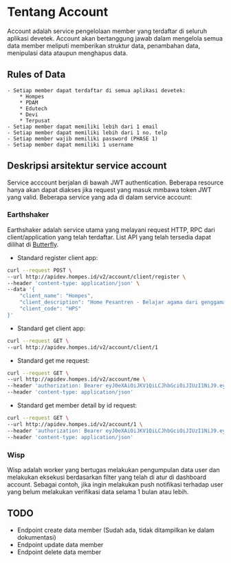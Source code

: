 # Tentang Account

Account adalah service pengelolaan member yang terdaftar di seluruh aplikasi devetek. Account akan bertanggung jawab dalam mengelola semua data member meliputi memberikan struktur data, penambahan data, menipulasi data ataupun menghapus data.

## Rules of Data

    - Setiap member dapat terdaftar di semua aplikasi devetek:
    	* Hompes
    	* PDAM
    	* Edutech
    	* Devi
        * Terpusat
    - Setiap member dapat memiliki lebih dari 1 email
    - Setiap member dapat memiliki lebih dari 1 no. telp
    - Setiap member wajib memiliki password (PHASE 1)
    - Setiap member dapat memiliki 1 username

## Deskripsi arsitektur service account

Service acccount berjalan di bawah JWT authentication. Beberapa resource hanya akan dapat diakses jika request yang masuk mmbawa token JWT yang valid. Beberapa service yang ada di dalam service account:

### Earthshaker

Earthshaker adalah service utama yang melayani request HTTP, RPC dari client/application yang telah terdaftar. List API yang telah tersedia dapat dilihat di [Butterfly](https://butterfly.devetek.com/docs).

- Standard register client app:

```sh
curl --request POST \
--url http://apidev.hompes.id/v2/account/client/register \
--header 'content-type: application/json' \
--data '{
    "client_name": "Hompes",
    "client_description": "Home Pesantren - Belajar agama dari genggaman tangan",
    "client_code": "HPS"
}'
```

- Standard get client app:

```sh
curl --request GET \
--url http://apidev.hompes.id/v2/account/client/1
```

- Standard get me request:

```sh
curl --request GET \
--url http://apidev.hompes.id/v2/account/me \
--header 'authorization: Bearer eyJ0eXAiOiJKV1QiLCJhbGciOiJIUzI1NiJ9.eyJpYXQiOjE1NjE4NjMxNjksIm5iZiI6MTU2MTg2MzE2OSwianRpIjoiYWUxY2Y4ZTItNDRmMS00NGI1LTgyYTMtN2VmYjM0ZTc4NTE1IiwiZXhwIjoxNTYxOTQ5NTY5LCJpZGVudGl0eSI6MTMsImZyZXNoIjpmYWxzZSwidHlwZSI6ImFjY2VzcyIsImNzcmYiOiJmYWQ0OWFhNS02N2IyLTRjNWMtYTNlZS04YWMyZGRmNzhmNzgifQ._bvALJ5s3OWnR0_Mf_y7n-70Un68TjrV4ELtb3fJl7Q' \
--header 'content-type: application/json'
```

- Standard get member detail by id request:

```sh
curl --request GET \
--url http://apidev.hompes.id/v2/account/1 \
--header 'authorization: Bearer eyJ0eXAiOiJKV1QiLCJhbGciOiJIUzI1NiJ9.eyJpYXQiOjE1NjE4NjMxNjksIm5iZiI6MTU2MTg2MzE2OSwianRpIjoiYWUxY2Y4ZTItNDRmMS00NGI1LTgyYTMtN2VmYjM0ZTc4NTE1IiwiZXhwIjoxNTYxOTQ5NTY5LCJpZGVudGl0eSI6MTMsImZyZXNoIjpmYWxzZSwidHlwZSI6ImFjY2VzcyIsImNzcmYiOiJmYWQ0OWFhNS02N2IyLTRjNWMtYTNlZS04YWMyZGRmNzhmNzgifQ._bvALJ5s3OWnR0_Mf_y7n-70Un68TjrV4ELtb3fJl7Q' \
--header 'content-type: application/json'
```

### Wisp

Wisp adalah worker yang bertugas melakukan pengumpulan data user dan melakukan eksekusi berdasarkan filter yang telah di atur di dashboard account. Sebagai contoh, jika ingin melakukan push notifikasi terhadap user yang belum melakukan verifikasi data selama 1 bulan atau lebih.

## TODO

- Endpoint create data member (Sudah ada, tidak ditampilkan ke dalam dokumentasi)
- Endpoint update data member
- Endpoint delete data member
